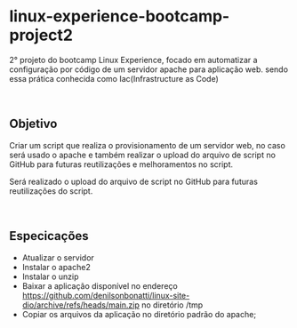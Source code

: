 # linux-experience-bootcamp-project2
2° projeto do bootcamp Linux Experience, focado em automatizar a configuração por código de um servidor apache para aplicação web. sendo essa prática conhecida como Iac(Infrastructure as Code)

<br>

## Objetivo

Criar um script que realiza o provisionamento de um servidor web, no caso será usado o apache e também realizar o upload do arquivo de script no GitHub para futuras reutilizações e melhoramentos no script. 

Será realizado o upload do arquivo de script no GitHub para futuras reutilizações do script.

<br>

## Especicações

- Atualizar o servidor
- Instalar o apache2
- Instalar o unzip
- Baixar a aplicação disponível no endereço https://github.com/denilsonbonatti/linux-site-dio/archive/refs/heads/main.zip no diretório /tmp
- Copiar os arquivos da aplicação no diretório padrão do apache;
